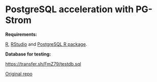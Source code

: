 # PostgreSQL acceleration with PG-Strom

**Requirements:**

[R](https://cran.rstudio.com/), [RStudio](https://www.rstudio.com/products/rstudio/download/#download) and [PostgreSQL R package](https://github.com/r-dbi/RPostgres).

**Database for testing:**

https://transfer.sh/FmZ79/testdb.sql


[Original repo](https://github.com/redhat-performance/openshift-psap/tree/master/blog/gpu/pg-strom)
